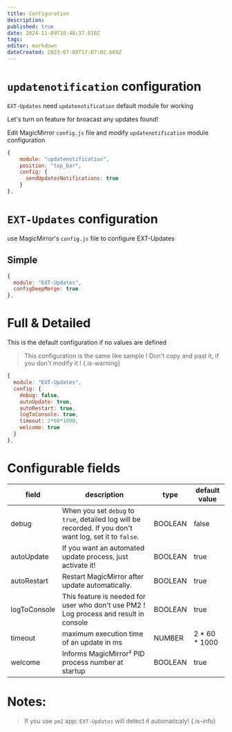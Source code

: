 ```yaml
---
title: Configuration
description: 
published: true
date: 2024-11-09T10:48:37.010Z
tags: 
editor: markdown
dateCreated: 2023-07-08T17:07:02.669Z
---
```


# `updatenotification` configuration
`EXT-Updates` need `updatenotification` default module for working

Let's turn on feature for broacast any updates found!

Edit MagicMirror `config.js` file and modify `updatenotification` module configuration

```js
{
	module: "updatenotification",
	position: "top_bar",
	config: {
	  sendUpdatesNotifications: true
	}
},
```

# `EXT-Updates` configuration
use MagicMirror's `config.js` file to configure EXT-Updates

## Simple
```js
{
  module: "EXT-Updates",
  configDeepMerge: true
},
```

# Full & Detailed

This is the default configuration if no values are defined

> This configuration is the same like sample !
> Don't copy and past it, if you don't modify it !
{.is-warning}


```js
{
  module: "EXT-Updates",
  config: {
    debug: false,
    autoUpdate: true,
    autoRestart: true,
    logToConsole: true,
    timeout: 2*60*1000,
    welcome: true
  }
},
```

# Configurable fields

|field | description | type | default value
|---|---|---|---
|debug | When you set `debug` to `true`, detailed log will be recorded. If you don't want log, set it to `false`. | BOOLEAN | false
|autoUpdate | If you want an automated update process, just activate it! | BOOLEAN | true
|autoRestart | Restart MagicMirror after update automatically. | BOOLEAN | true
|logToConsole | This feature is needed for user who don't use PM2 ! Log process and result in console| BOOLEAN | true
|timeout | maximum execution time of an update in ms | NUMBER | 2 * 60 * 1000
|welcome | Informs MagicMirror² PID process number at startup | BOOLEAN | true |

# Notes:
> If you use `pm2` app: `EXT-Updates` will detect it automaticaly!
{.is-info}

